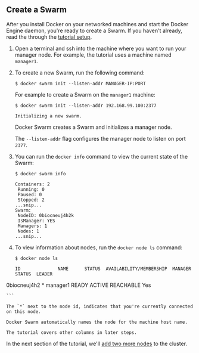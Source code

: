 <!--[metadata]>
+++
title = "Create a Swarm"
description = "Initialize the Swarm"
keywords = ["tutorial, cluster management, swarm"]
[menu.main]
identifier="initialize-swarm"
parent="swarm-tutorial"
weight=12
+++
<![end-metadata]-->

## Create a Swarm

After you install Docker on your networked machines and start the Docker Engine daemon, you're ready to create a Swarm. If you haven't already, read the through the [tutorial setup](tutorial-setup.md).

1. Open a terminal and ssh into the machine where you want to run your manager node. For example, the tutorial uses a machine named `manager1`.

2. To create a new Swarm, run the following command:
   ```
   $ docker swarm init --listen-addr MANAGER-IP:PORT
   ```
   For example to create a Swarm on the `manager1` machine:

    ```
    $ docker swarm init --listen-addr 192.168.99.100:2377

    Initializing a new swarm.
    ```

    Docker Swarm creates a Swarm and initializes a manager node.

    The `--listen-addr` flag configures the manager node to listen on port `2377`.

3. You can run the `docker info` command to view the current state of the Swarm:

    ```
    $ docker swarm info

    Containers: 2
     Running: 0
     Paused: 0
     Stopped: 2
    ...snip...
    Swarm:
     NodeID: 0biocneuj4h2k
     IsManager: YES
     Managers: 1
     Nodes: 1
    ...snip...
    ```

4. To view information about nodes, run the `docker node ls` command:

    ```
    $ docker node ls

    ID              NAME      STATUS  AVAILABILITY/MEMBERSHIP  MANAGER STATUS  LEADER
  0biocneuj4h2 *  manager1  READY   ACTIVE                   REACHABLE       Yes

    ```

    The `*` next to the node id, indicates that you're currently connected on this node.

    Docker Swarm automatically names the node for the machine host name.

    The tutorial covers other columns in later steps.

In the next section of the tutorial, we'll [add two more nodes](add-nodes.md) to the cluster.


<p style="margin-bottom:300px">&nbsp;</p>
